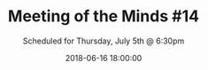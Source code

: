 ---
title: 'Meeting of the Minds #14'
tags:
  - MotM
subtitle: 'Scheduled for Thursday, July 5th @ 6:30pm'
location: 'Third Space Coffee House'
location_link: 'https://sites.google.com/view/thirdspacecoffeehouse'
topic: ZeroMQ
date: 2018-06-16 18:00:00
---